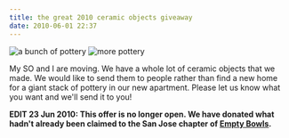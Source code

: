 ```yaml
---
title: the great 2010 ceramic objects giveaway
date: 2010-06-01 22:37
---
```


![a bunch of pottery](one.jpg)
![more pottery](two.jpg)

My SO and I are moving. We have a whole lot of ceramic objects that we
made. We would like to send them to people rather than find a new home
for a giant stack of pottery in our new apartment. Please let us know
what you want and we'll send it to you!

**EDIT 23 Jun 2010: This offer is no longer open. We have donated
what hadn't already been claimed to the San Jose chapter of [Empty
Bowls](http://www.emptybowls.net/).**
